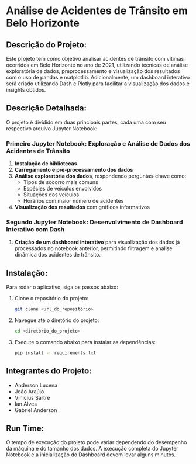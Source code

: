 # Análise de Acidentes de Trânsito em Belo Horizonte

## Descrição do Projeto:

Este projeto tem como objetivo analisar acidentes de trânsito com vítimas ocorridos em Belo Horizonte no ano de 2021, utilizando técnicas de análise exploratória de dados, preprocessamento e visualização dos resultados com o uso de pandas e matplotlib. Adicionalmente, um dashboard interativo será criado utilizando Dash e Plotly para facilitar a visualização dos dados e insights obtidos.

## Descrição Detalhada:

O projeto é dividido em duas principais partes, cada uma com seu respectivo arquivo Jupyter Notebook:

### Primeiro Jupyter Notebook: Exploração e Análise de Dados dos Acidentes de Trânsito

1. **Instalação de bibliotecas**
2. **Carregamento e pré-processamento dos dados**
3. **Análise exploratória dos dados**, respondendo perguntas-chave como:
   - Tipos de socorro mais comuns
   - Espécies de veículos envolvidos
   - Situações dos veículos
   - Horários com maior número de acidentes
4. **Visualização dos resultados** com gráficos informativos

### Segundo Jupyter Notebook: Desenvolvimento de Dashboard Interativo com Dash

1. **Criação de um dashboard interativo** para visualização dos dados já processados no notebook anterior, permitindo filtragem e análise dinâmica dos acidentes de trânsito.

## Instalação:

Para rodar o aplicativo, siga os passos abaixo:

1. Clone o repositório do projeto:
   ```bash
   git clone <url_do_repositório>
2. Navegue até o diretório do projeto:
   ```bash
   cd <diretório_do_projeto>
3. Execute o comando abaixo para instalar as dependências:
   ```bash
   pip install -r requirements.txt
   
## Integrantes do Projeto:

  - Anderson Lucena
  - João Araújo
  - Vinicius Sartre
  - Ian Alves
  - Gabriel Anderson

## Run Time:

  O tempo de execução do projeto pode variar dependendo do desempenho da máquina e do tamanho dos dados. A execução completa do Jupyter Notebook e a inicialização do Dashboard devem levar alguns minutos.

